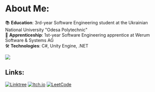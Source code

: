 # About Me:
📚 **Education**: 3rd-year Software Engineering student at the Ukrainian National University "Odesa Polytechnic"<br>💼 **Apprenticeship**: 1st-year Software Engineering apprentice at Werum Software & Systems AG<br>🛠️ **Technologies**: C#, Unity Engine, .NET<br>

![](https://github-readme-stats.vercel.app/api/top-langs/?username=dizmo-git&theme=dark&hide_border=false&include_all_commits=true&count_private=false&layout=compact)

## Links:
[![Linktree](https://img.shields.io/badge/-Linktree-1de9b6?style=flat&logo=linktree&logoColor=white)](https://linktr.ee/DizmoProd)
[![Itch.io](https://img.shields.io/badge/-Itch.io-FF0B34?style=flat&logo=itch.io&logoColor=white)](https://dizmoua.itch.io/)
[![LeetCode](https://img.shields.io/badge/-LeetCode-000000?style=flat&logo=leetcode&logoColor=orange)](https://leetcode.com/dmytro_zozulia)
